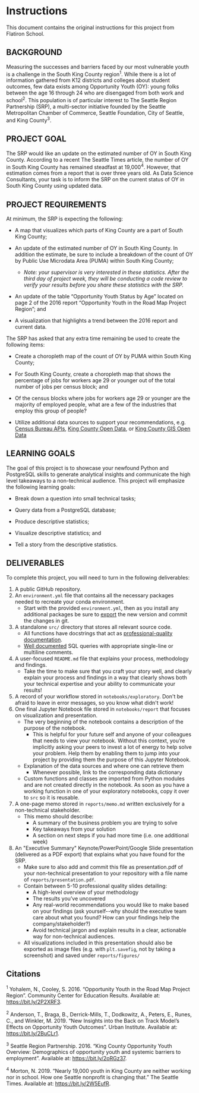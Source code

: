 # Instructions

This document contains the original instructions for this project from Flatiron School.

## BACKGROUND

Measuring the successes and barriers faced by our most vulnerable youth is a challenge in the South King County region<sup>1</sup>. While there is a lot of information gathered from K12 districts and colleges about student outcomes, few data exists among Opportunity Youth (OY): young folks between the age 16 through 24 who are disengaged from both work and school<sup>2</sup>. This population is of particular interest to The Seattle Region Partnership (SRP), a multi-sector initiative founded by the Seattle Metropolitan Chamber of Commerce, Seattle Foundation, City of Seattle, and King County<sup>3</sup>.

## PROJECT GOAL

The SRP would like an update on the estimated number of OY in South King County. According to a recent The Seattle Times article, the number of OY in South King County has remained steadfast at 19,000<sup>4</sup>. However, that estimation comes from a report that is over three years old. As Data Science Consultants, your task is to inform the SRP on the current status of OY in South King County using updated data.

## PROJECT REQUIREMENTS

At minimum, the SRP is expecting the following:

* A map that visualizes which parts of King County are a part of South King County;

* An update of the estimated number of OY in South King County. In addition the estimate, be sure to include a breakdown of the count of OY by Public Use Microdata Area (PUMA) within South King County;
    + _Note: your supervisor is very interested in these statistics. After the third day of project week, they will be conducting a code review to verify your results before you share these statistics with the SRP._


* An update of the table “Opportunity Youth Status by Age” located on page 2 of the 2016 report “Opportunity Youth in the Road Map Project Region”; and

* A visualization that highlights a trend between the 2016 report and current data.

The SRP has asked that any extra time remaining be used to create the following items:

* Create a choropleth map of the count of OY by PUMA within South King County;

* For South King County, create a choropleth map that shows the percentage of jobs for workers age 29 or younger out of the total number of jobs per census block; and

* Of the census blocks where jobs for workers age 29 or younger are the majority of employed people, what are a few of the industries that employ this group of people?

* Utilize additional data sources to support your recommendations, e.g. [Census Bureau APIs](https://www.census.gov/data/developers/data-sets.html), [King County Open Data](https://data.kingcounty.gov/browse?limitTo=datasets&provenance=official), or [King County GIS Open Data](https://gis-kingcounty.opendata.arcgis.com/)

## LEARNING GOALS
The goal of this project is to showcase your newfound Python and PostgreSQL skills to generate analytical insights and communicate the high level takeaways to a non-technical audience. This project will emphasize the following learning goals:

* Break down a question into small technical tasks;

* Query data from a PostgreSQL database;

* Produce descriptive statistics;

* Visualize descriptive statistics; and

* Tell a story from the descriptive statistics.

## DELIVERABLES

To complete this project, you will need to turn in the following deliverables:

1. A public GitHub repository.
2. An `environment.yml` file that contains all the necessary packages needed to recreate your conda environment.
    - Start with the provided `environment.yml`, then as you install any additional packages be sure to [export](https://docs.conda.io/projects/conda/en/latest/user-guide/tasks/manage-environments.html#exporting-the-environment-yml-file) the new version and commit the changes in git.
3. A standalone `src/` directory that stores all relevant source code.
    - All functions have docstrings that act as [professional-quality documentation](http://google.github.io/styleguide/pyguide.html#381-docstrings).
    - [Well documented](https://www.sqlstyle.guide/) SQL queries with appropriate single-line or multiline comments.
4. A user-focused `README.md` file that explains your process, methodology and findings.
    - Take the time to make sure that you craft your story well, and clearly explain your process and findings in a way that clearly shows both your technical expertise and your ability to communicate your results!
5. A record of your workflow stored in `notebooks/exploratory`.  Don't be afraid to leave in error messages, so you know what didn't work!
6. One final Jupyter Notebook file stored in `notebooks/report` that focuses on visualization and presentation.
    - The very beginning of the notebook contains a description of the purpose of the notebook.
       - This is helpful for your future self and anyone of your colleagues that needs to view your notebook. Without this context, you’re implicitly asking your peers to invest a lot of energy to help solve your problem. Help them by enabling them to jump into your project by providing them the purpose of this Jupyter Notebook.
    - Explanation of the data sources and where one can retrieve them
        - Whenever possible, link to the corresponding data dictionary
    - Custom functions and classes are imported from Python modules and are not created directly in the notebook.  As soon as you have a working function in one of your exploratory notebooks, copy it over to `src` so it is reusable.
7. A one-page memo stored in `reports/memo.md` written exclusively for a non-technical stakeholder.
    - This memo should describe:
       - A summary of the business problem you are trying to solve
       - Key takeaways from your solution
       - A section on next steps if you had more time (i.e. one additional week)
8. An "Executive Summary" Keynote/PowerPoint/Google Slide presentation (delivered as a PDF export) that explains what you have found for the SRP.
    - Make sure to also add and commit this file as presentation.pdf of your non-technical presentation to your repository with a file name of `reports/presentation.pdf`.
    - Contain between 5-10 professional quality slides detailing:
       - A high-level overview of your methodology
       - The results you’ve uncovered
       - Any real-world recommendations you would like to make based on your findings (ask yourself--why should the executive team care about what you found? How can your findings help the company/stakeholder?)
       - Avoid technical jargon and explain results in a clear, actionable way for non-technical audiences.
    - All visualizations included in this presentation should also be exported as image files (e.g. with `plt.savefig`, not by taking a screenshot) and saved under `reports/figures/`

## Citations

<sup>1</sup> Yohalem, N., Cooley, S. 2016. “Opportunity Youth in the Road Map Project Region”. Community Center for Education Results. Available at: https://bit.ly/2P2XRF3.

<sup>2</sup> Anderson, T., Braga, B., Derrick-Mills, T., Dodkowitz, A., Peters, E., Runes, C., and Winkler, M. 2019. “New Insights into the Back on Track Model’s Effects on Opportunity Youth Outcomes”. Urban Institute. Available at: https://bit.ly/2BuCLr1.

<sup>3</sup> Seattle Region Partnership. 2016. “King County Opportunity Youth Overview: Demographics of opportunity youth and systemic barriers to employment”. Available at: https://bit.ly/2oRGz37.

<sup>4</sup> Morton, N. 2019. “Nearly 19,000 youth in King County are neither working nor in school. How one Seattle nonprofit is changing that.” The Seattle Times. Available at: https://bit.ly/2W5EufR.
